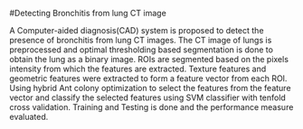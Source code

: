 #Detecting Bronchitis from lung CT image

A Computer-aided diagnosis(CAD) system is proposed to detect the presence of bronchitis from  lung CT images.
The CT image of lungs is preprocessed and optimal thresholding based segmentation is done to obtain the lung as a binary image.
ROIs are segmented based on the pixels intensity from which the features are extracted. Texture features and geometric features
were extracted to form a feature vector from each ROI.  Using hybrid Ant colony optimization to select the features from the feature
vector and classify the selected features using SVM classifier with tenfold cross validation. Training and Testing is done and the performance measure evaluated.
